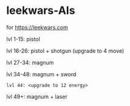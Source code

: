 # leekwars-AIs
for https://leekwars.com


lvl 1-15: pistol

lvl 16-26: pistol + shotgun (upgrade to 4 move)

lvl 27-34: magnum

lvl 34-48: magnum + sword

```lvl 44: <upgrade to 12 energy>```

lvl 49+: magnum + laser
